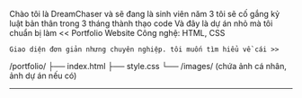 Chào tôi là DreamChaser và sẽ đang là sinh viên năm 3 tôi sẽ cố gắng kỷ luật bản thân trong 3 tháng thành thạo code
Và đây là dự án nhỏ mà tôi chuẩn bị làm
<< Portfolio Website
Công nghệ: HTML, CSS

    Giao diện đơn giản nhưng chuyên nghiệp. tôi muốn tìm hiểu về cái >>
/portfolio/
├── index.html
├── style.css
└── /images/ (chứa ảnh cá nhân, ảnh dự án nếu có)


-------------------------------------------------------------------------------------

